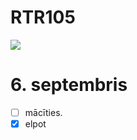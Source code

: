 # RTR105
![](https://www.thefactsite.com/wp-content/uploads/2020/09/facts-about-september.jpg)
# 6. septembris

- [ ] mācīties.  
- [x] elpot
